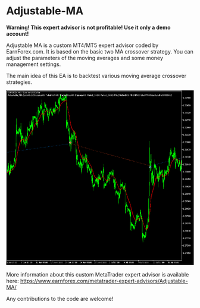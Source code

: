 # Adjustable-MA

**Warning! This expert advisor is not profitable! Use it only a demo account!**

Adjustable MA is a custom MT4/MT5 expert advisor coded by EarnForex.com. It is based on the basic two MA crossover strategy. You can adjust the parameters of the moving averages and some money management settings.

The main idea of this EA is to backtest various moving average crossover strategies.

![Adjustable MA example trades on the daily chart in MetaTrader 5 Stratregy Tester](https://github.com/EarnForex/Adjustable-MA/blob/main/README_Images/adjustable-ma-ea-backtest-trades.png)

More information about this custom MetaTrader expert advisor is available here: https://www.earnforex.com/metatrader-expert-advisors/Adjustable-MA/

Any contributions to the code are welcome!
